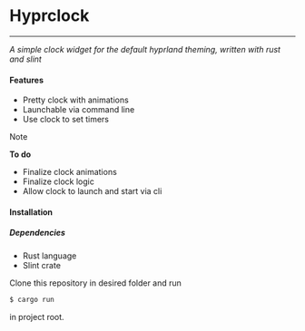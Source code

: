 # Hyprclock
---

*A simple clock widget for the default hyprland theming, written with rust and slint*

#### Features
* Pretty clock with animations
* Launchable via command line
* Use clock to set timers

> [!Note]
> **To do**
> - Finalize clock animations
> - Finalize clock logic
> - Allow clock to launch and start via cli

#### Installation

##### Dependencies
* Rust language
* Slint crate

Clone this repository in desired folder and run
```bash
$ cargo run
```
in project root.

